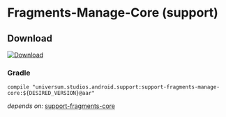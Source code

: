Fragments-Manage-Core (support)
===============

## Download ##
[![Download](https://api.bintray.com/packages/universum-studios/android/universum.studios.android.support%3Asupport-fragments/images/download.svg)](https://bintray.com/universum-studios/android/universum.studios.android.support%3Asupport-fragments/_latestVersion)

### Gradle ###

    compile "universum.studios.android.support:support-fragments-manage-core:${DESIRED_VERSION}@aar"

_depends on:_
[support-fragments-core](https://github.com/universum-studios/android_fragments/tree/support-master/library-core)